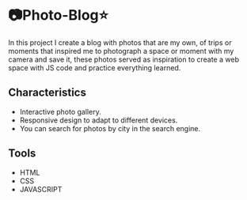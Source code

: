 # :camera:Photo-Blog:star:
 In this project I create a blog with photos that are my own, of trips or moments that inspired me to photograph a space or moment with my camera and save it, these photos served as inspiration to create a web space with JS code and practice everything learned.

 ## Characteristics
- Interactive photo gallery.
- Responsive design to adapt to different devices.
- You can search for photos by city in the search engine.

## Tools
- HTML
- CSS
- JAVASCRIPT